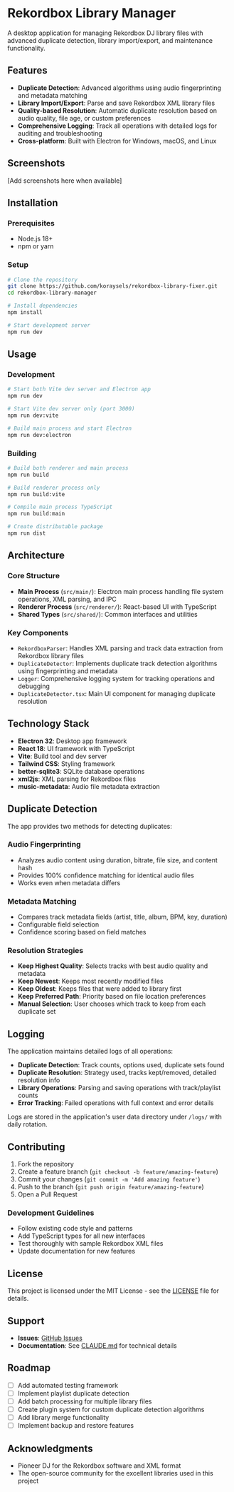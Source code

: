 # Rekordbox Library Manager

A desktop application for managing Rekordbox DJ library files with advanced duplicate detection, library import/export, and maintenance functionality.

## Features

- **Duplicate Detection**: Advanced algorithms using audio fingerprinting and metadata matching
- **Library Import/Export**: Parse and save Rekordbox XML library files
- **Quality-based Resolution**: Automatic duplicate resolution based on audio quality, file age, or custom preferences
- **Comprehensive Logging**: Track all operations with detailed logs for auditing and troubleshooting
- **Cross-platform**: Built with Electron for Windows, macOS, and Linux

## Screenshots

[Add screenshots here when available]

## Installation

### Prerequisites
- Node.js 18+ 
- npm or yarn

### Setup
```bash
# Clone the repository
git clone https://github.com/koraysels/rekordbox-library-fixer.git
cd rekordbox-library-manager

# Install dependencies
npm install

# Start development server
npm run dev
```

## Usage

### Development
```bash
# Start both Vite dev server and Electron app
npm run dev

# Start Vite dev server only (port 3000)
npm run dev:vite

# Build main process and start Electron
npm run dev:electron
```

### Building
```bash
# Build both renderer and main process
npm run build

# Build renderer process only
npm run build:vite

# Compile main process TypeScript
npm run build:main

# Create distributable package
npm run dist
```

## Architecture

### Core Structure
- **Main Process** (`src/main/`): Electron main process handling file system operations, XML parsing, and IPC
- **Renderer Process** (`src/renderer/`): React-based UI with TypeScript
- **Shared Types** (`src/shared/`): Common interfaces and utilities

### Key Components
- `RekordboxParser`: Handles XML parsing and track data extraction from Rekordbox library files
- `DuplicateDetector`: Implements duplicate track detection algorithms using fingerprinting and metadata
- `Logger`: Comprehensive logging system for tracking operations and debugging
- `DuplicateDetector.tsx`: Main UI component for managing duplicate resolution

## Technology Stack

- **Electron 32**: Desktop app framework
- **React 18**: UI framework with TypeScript
- **Vite**: Build tool and dev server
- **Tailwind CSS**: Styling framework
- **better-sqlite3**: SQLite database operations
- **xml2js**: XML parsing for Rekordbox files
- **music-metadata**: Audio file metadata extraction

## Duplicate Detection

The app provides two methods for detecting duplicates:

### Audio Fingerprinting
- Analyzes audio content using duration, bitrate, file size, and content hash
- Provides 100% confidence matching for identical audio files
- Works even when metadata differs

### Metadata Matching  
- Compares track metadata fields (artist, title, album, BPM, key, duration)
- Configurable field selection
- Confidence scoring based on field matches

### Resolution Strategies
- **Keep Highest Quality**: Selects tracks with best audio quality and metadata
- **Keep Newest**: Keeps most recently modified files
- **Keep Oldest**: Keeps files that were added to library first
- **Keep Preferred Path**: Priority based on file location preferences
- **Manual Selection**: User chooses which track to keep from each duplicate set

## Logging

The application maintains detailed logs of all operations:

- **Duplicate Detection**: Track counts, options used, duplicate sets found
- **Duplicate Resolution**: Strategy used, tracks kept/removed, detailed resolution info
- **Library Operations**: Parsing and saving operations with track/playlist counts
- **Error Tracking**: Failed operations with full context and error details

Logs are stored in the application's user data directory under `/logs/` with daily rotation.

## Contributing

1. Fork the repository
2. Create a feature branch (`git checkout -b feature/amazing-feature`)
3. Commit your changes (`git commit -m 'Add amazing feature'`)
4. Push to the branch (`git push origin feature/amazing-feature`)
5. Open a Pull Request

### Development Guidelines
- Follow existing code style and patterns
- Add TypeScript types for all new interfaces
- Test thoroughly with sample Rekordbox XML files
- Update documentation for new features

## License

This project is licensed under the MIT License - see the [LICENSE](LICENSE) file for details.

## Support

- **Issues**: [GitHub Issues](https://github.com/koraysels/rekordbox-library-fixer/issues)
- **Documentation**: See [CLAUDE.md](CLAUDE.md) for technical details

## Roadmap

- [ ] Add automated testing framework
- [ ] Implement playlist duplicate detection
- [ ] Add batch processing for multiple library files
- [ ] Create plugin system for custom duplicate detection algorithms
- [ ] Add library merge functionality
- [ ] Implement backup and restore features

## Acknowledgments

- Pioneer DJ for the Rekordbox software and XML format
- The open-source community for the excellent libraries used in this project